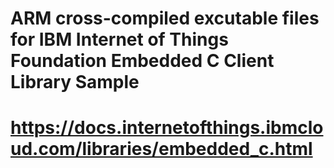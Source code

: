 # ARM cross-compiled excutable files for IBM Internet of Things Foundation Embedded C Client Library Sample
# https://docs.internetofthings.ibmcloud.com/libraries/embedded_c.html
